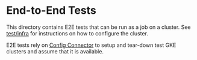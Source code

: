 # End-to-End Tests

This directory contains E2E tests that can be run as a job on a cluster. See [test/infra](test/infra/README.md) for instructions on how to configure the cluster.

E2E tests rely on [Config Connector](https://cloud.google.com/config-connector/docs/overview) to setup and tear-down test GKE clusters and assume that it is available.
